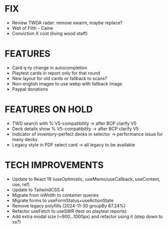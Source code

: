 # FIX
- Review TWDA radar: remove swarm, maybe replace?
- Wall of Filth - Caine
- Conviction X cost (living wood staff)

# FEATURES
- Card q-ty change in autocompletion
- Playtest cards in report only for that round
- New layout for old cards or fallback to scans?
- Non-english images to use webp with fallback image
- Paypal donations

# FEATURES ON HOLD
- TWD search with % V5-compatibility -> after BCP clarify V5
- Deck details show % V5-compatibility -> after BCP clarify V5
- Indicator of inventory-perfect decks in selector -> performance issue for many decks
- Legacy style in PDF select card -> all legacy to be available

# TECH IMPROVEMENTS
- Update to React 19 (useOptimistic, useMemo/useCallback, useContext, use, ref)
- Update to TailwindCSS 4
- Migrate from isWidth to container queries
- Migrate forms to useFormStatus+useActionState
- Remove legacy polyfills (2024-11-30 groupBy 87.24%)
- Refactor useFetch to useSWR (test on playtest reports)
- Add extra modal size (~900...1000px) and refactor using it (step down to xs?)
